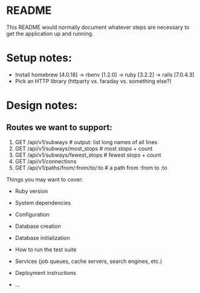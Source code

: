 # README

This README would normally document whatever steps are necessary to get the
application up and running.

# Setup notes:
- Install homebrew [4.0.18] -> rbenv [1.2.0] -> ruby [3.2.2] -> rails [7.0.4.3]
- Pick an HTTP library (httparty vs. faraday vs. something else?)

# Design notes:

## Routes we want to support:

1. GET /api/v1/subways # output: list long names of all lines
1. GET /api/v1/subways/most_stops # most stops + count
1. GET /api/v1/subways/fewest_stops # fewest stops + count
1. GET /api/v1/connections
1. GET /api/v1/paths/from/:from/to/:to # a path from :from to :to

Things you may want to cover:

* Ruby version

* System dependencies

* Configuration

* Database creation

* Database initialization

* How to run the test suite

* Services (job queues, cache servers, search engines, etc.)

* Deployment instructions

* ...
